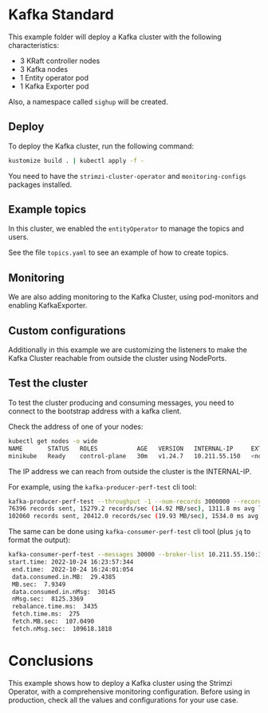 # Kafka Standard

This example folder will deploy a Kafka cluster with the following characteristics:

- 3 KRaft controller nodes
- 3 Kafka nodes
- 1 Entity operator pod
- 1 Kafka Exporter pod

Also, a namespace called `sighup` will be created.

## Deploy

To deploy the Kafka cluster, run the following command:

```bash
kustomize build . | kubectl apply -f -
```

You need to have the `strimzi-cluster-operator` and `monitoring-configs` packages installed.

## Example topics

In this cluster, we enabled the `entityOperator` to manage the topics and users. 

See the file `topics.yaml` to see an example of how to create topics.

## Monitoring

We are also adding monitoring to the Kafka Cluster, using pod-monitors and enabling KafkaExporter.

## Custom configurations

Additionally in this example we are customizing the listeners to make the Kafka Cluster reachable from outside the cluster
using NodePorts.

## Test the cluster

To test the cluster producing and consuming messages, you need to connect to the bootstrap address with a kafka client.

Check the address of one of your nodes:

```bash
kubectl get nodes -o wide
NAME       STATUS   ROLES           AGE   VERSION   INTERNAL-IP     EXTERNAL-IP   OS-IMAGE               KERNEL-VERSION   CONTAINER-RUNTIME
minikube   Ready    control-plane   30m   v1.24.7   10.211.55.150   <none>        Buildroot 2021.02.12   5.10.57          docker://20.10.18
```

The IP address we can reach from outside the cluster is the INTERNAL-IP.

For example, using the `kafka-producer-perf-test` cli tool:

```bash
kafka-producer-perf-test --throughput -1 --num-records 3000000 --record-size 1024 --producer-props bootstrap.servers=10.211.55.150:32110 --topic example-topic-1
76396 records sent, 15279.2 records/sec (14.92 MB/sec), 1311.8 ms avg latency, 1931.0 ms max latency.
102060 records sent, 20412.0 records/sec (19.93 MB/sec), 1534.0 ms avg latency, 1883.0 ms max latency.
```

The same can be done using `kafka-consumer-perf-test` cli tool (plus `jq` to format the output):

```bash
kafka-consumer-perf-test --messages 30000 --broker-list 10.211.55.150:32110 --topic example-topic-1 | jq -R .| jq -sr 'map(./",")|transpose|map(join(": "))[]'
start.time: 2022-10-24 16:23:57:344
 end.time:  2022-10-24 16:24:01:054
 data.consumed.in.MB:  29.4385
 MB.sec:  7.9349
 data.consumed.in.nMsg:  30145
 nMsg.sec:  8125.3369
 rebalance.time.ms:  3435
 fetch.time.ms:  275
 fetch.MB.sec:  107.0490
 fetch.nMsg.sec:  109618.1818
```



# Conclusions

This example shows how to deploy a Kafka cluster using the Strimzi Operator, with a comprehensive monitoring configuration.
Before using in production, check all the values and configurations for your use case.
